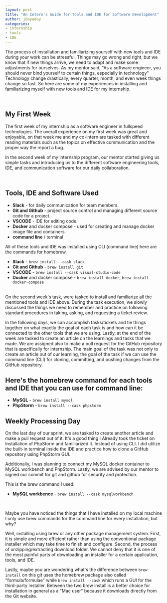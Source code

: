 ```yaml
---
layout: post
title: "An Intern's Guide for Tools and IDE for Software Development"
author: jdayuday
categories:
- internship
- tools
- IDE
---
```



The process of installation and familiarizing yourself with new tools and IDE during your work can be stressful.
Things may go wrong and right, but we know that if new things arrive, we need to adapt and make some adjustments for ourselves. As my mentor said, "As a software engineer, you should never bind yourself to certain things, especially in technology" Technology change drastically, every quarter, month, and even week things change so fast. So here are some of my experiences in installing and familiarizing myself with new tools and IDE for my internship.


<br>

## My First Week

The first week of my internship as a software engineer in fullspeed technologies. The overall experience on my first week was great and enjoyable, on that week me and my co-intern are tasked with different reading materials such as the topics on effective communication and the proper way the report a bug.

In the second week of my internship program, our mentor started giving us simple tasks and introducing us to the different software engineering tools, IDE, and communication software for our daily collaboration.

<br>

## Tools, IDE and Software Used

* **Slack** - for daily communication for team members.
* **Git and Github** - project source control and managing different source code for a project.
* **VSCODE** - IDE for editing code.
* **Docker** and docker compose - used for creating and manage docker image file and containers.
* **command line** / terminal

All of these tools and IDE was installed using CLI (command line) here are the commands for homebrew.

* **Slack** - `brew install --cask slack`
* **Git and Github** - `brew install git`
* **VSCODE** - `brew install --cask visual-studio-code`
* **Docker** and docker compose - `brew install docker`, `brew install docker-compose`

<br>
On the second week's task, were tasked to install and familiarize all the mentioned tools and IDE above. During the task execution, we slowly discussed the things we need to remember and practice on following standard procedures in taking, asking, and requesting a ticket review.

In the following days, we can accomplish tasks/tickets and tie things together on what exactly the goal of each task is and how can it be connected to the other tools that we are using. Lastly, at the end of the week are tasked to create an article on the learnings and tasks that we made. We are assigned also to make a pull request for the GitHub repository that is specifically for internship. The main goal of the task was not only to create an article out of our learning, the goal of the task if we can use the command line (CLI) for cloning, committing, and pushing changes from the GitHub repository.

## Here's the homebrew command for each tools and IDE that you can use for command line:

* **MySQL** - `brew install mysql`
* **PhpStorm** - `brew install --cask phpstorm`

## Weekly Processing Day

On the last day of our sprint, we are tasked to create another article and make a pull request out of it. It's a good thing I Already took the ticket on Installation of PhpStorm and familiarized it. Instead of using CLI. I did utilize the built-in terminal inside the IDE and practice how to clone a GitHub repository using PhpStorm GUI.

Additionally, I was planning to connect my MySQL docker container to MySQL workbench and PhpStorm. Lastly, we are advised by our mentor to signed our commit for git and github for security and protection.

This is the brew command I used:

* **MySQL workbence** - `brew install --cask mysqlworkbench`

<br>

Maybe you have noticed the things that I have installed on my local machine I only use brew commands for the command line for every installation, but why? 
<br>

Well, installing using brew or any other package management system. First, it is simple and more efficient rather than using the conventional package installer which may take time to finish and configure. Second, the process of unzipping/extracting download folder. We cannot deny that it is one of the most painful parts of downloading an installer for a certain application, tools, and IDE.

Lastly, maybe you are wondering what's the difference between `brew install` on this git uses the homebrew package also called "formula/formulae" while `brew install --cask` which runs a GUI for the third-party installer. Between the two brew install is a better choice for installation in general as a "Mac user" because it downloads directly from the Git website.